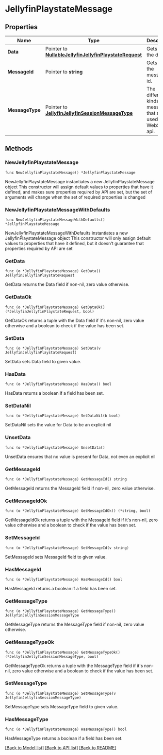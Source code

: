 # JellyfinPlaystateMessage

## Properties

Name | Type | Description | Notes
------------ | ------------- | ------------- | -------------
**Data** | Pointer to [**NullableJellyfinJellyfinPlaystateRequest**](JellyfinPlaystateRequest.md) | Gets or sets the data. | [optional] 
**MessageId** | Pointer to **string** | Gets or sets the message id. | [optional] 
**MessageType** | Pointer to [**JellyfinJellyfinSessionMessageType**](JellyfinSessionMessageType.md) | The different kinds of messages that are used in the WebSocket api. | [optional] [readonly] [default to JELLYFINJELLYFINSESSIONMESSAGETYPE_PLAYSTATE]

## Methods

### NewJellyfinPlaystateMessage

`func NewJellyfinPlaystateMessage() *JellyfinPlaystateMessage`

NewJellyfinPlaystateMessage instantiates a new JellyfinPlaystateMessage object
This constructor will assign default values to properties that have it defined,
and makes sure properties required by API are set, but the set of arguments
will change when the set of required properties is changed

### NewJellyfinPlaystateMessageWithDefaults

`func NewJellyfinPlaystateMessageWithDefaults() *JellyfinPlaystateMessage`

NewJellyfinPlaystateMessageWithDefaults instantiates a new JellyfinPlaystateMessage object
This constructor will only assign default values to properties that have it defined,
but it doesn't guarantee that properties required by API are set

### GetData

`func (o *JellyfinPlaystateMessage) GetData() JellyfinJellyfinPlaystateRequest`

GetData returns the Data field if non-nil, zero value otherwise.

### GetDataOk

`func (o *JellyfinPlaystateMessage) GetDataOk() (*JellyfinJellyfinPlaystateRequest, bool)`

GetDataOk returns a tuple with the Data field if it's non-nil, zero value otherwise
and a boolean to check if the value has been set.

### SetData

`func (o *JellyfinPlaystateMessage) SetData(v JellyfinJellyfinPlaystateRequest)`

SetData sets Data field to given value.

### HasData

`func (o *JellyfinPlaystateMessage) HasData() bool`

HasData returns a boolean if a field has been set.

### SetDataNil

`func (o *JellyfinPlaystateMessage) SetDataNil(b bool)`

 SetDataNil sets the value for Data to be an explicit nil

### UnsetData
`func (o *JellyfinPlaystateMessage) UnsetData()`

UnsetData ensures that no value is present for Data, not even an explicit nil
### GetMessageId

`func (o *JellyfinPlaystateMessage) GetMessageId() string`

GetMessageId returns the MessageId field if non-nil, zero value otherwise.

### GetMessageIdOk

`func (o *JellyfinPlaystateMessage) GetMessageIdOk() (*string, bool)`

GetMessageIdOk returns a tuple with the MessageId field if it's non-nil, zero value otherwise
and a boolean to check if the value has been set.

### SetMessageId

`func (o *JellyfinPlaystateMessage) SetMessageId(v string)`

SetMessageId sets MessageId field to given value.

### HasMessageId

`func (o *JellyfinPlaystateMessage) HasMessageId() bool`

HasMessageId returns a boolean if a field has been set.

### GetMessageType

`func (o *JellyfinPlaystateMessage) GetMessageType() JellyfinJellyfinSessionMessageType`

GetMessageType returns the MessageType field if non-nil, zero value otherwise.

### GetMessageTypeOk

`func (o *JellyfinPlaystateMessage) GetMessageTypeOk() (*JellyfinJellyfinSessionMessageType, bool)`

GetMessageTypeOk returns a tuple with the MessageType field if it's non-nil, zero value otherwise
and a boolean to check if the value has been set.

### SetMessageType

`func (o *JellyfinPlaystateMessage) SetMessageType(v JellyfinJellyfinSessionMessageType)`

SetMessageType sets MessageType field to given value.

### HasMessageType

`func (o *JellyfinPlaystateMessage) HasMessageType() bool`

HasMessageType returns a boolean if a field has been set.


[[Back to Model list]](../README.md#documentation-for-models) [[Back to API list]](../README.md#documentation-for-api-endpoints) [[Back to README]](../README.md)


